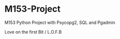# M153-Project

M153 Python Project with Psycopg2, SQL and Pgadmin

Love on the first Bit / L.O.F.B
